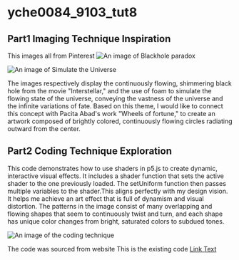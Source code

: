 # yche0084_9103_tut8

## Part1 Imaging Technique Inspiration

This images all from Pinterest
![An image of Blackhole paradox](https://i.pinimg.com/564x/e0/7f/06/e07f06afa2daf598fc7db0839b272935.jpg)

![An image of Simulate the Universe](https://i.pinimg.com/564x/ec/db/8c/ecdb8cb21f016fa2f7e2c788ec833c08.jpg)

The images respectively display the continuously flowing, shimmering black hole from the movie "Interstellar," and the use of foam to simulate the flowing state of the universe, conveying the vastness of the universe and the infinite variations of fate. Based on this theme, I would like to connect this concept with Pacita Abad's work "Wheels of fortune," to create an artwork composed of brightly colored, continuously flowing circles radiating outward from the center.

## Part2 Coding Technique Exploration

This code demonstrates how to use shaders in p5.js to create dynamic, interactive visual effects. It includes a shader function that sets the active shader to the one previously loaded. The setUniform function then passes multiple variables to the shader.This aligns perfectly with my design vision. It helps me achieve an art effect that is full of dynamism and visual distortion. The patterns in the image consist of many overlapping and flowing shapes that seem to continuously twist and turn, and each shape has unique color changes from bright, saturated colors to subdued tones. 

![An image of the coding technique](https://drive.google.com/file/d/1IWhD9sICGUits1CcqIVDYTFp4F366ylc/view?usp=drive_link)


The code was sourced from website 
This is the existing code
[Link Text](https://openprocessing.org/sketch/2247346)




